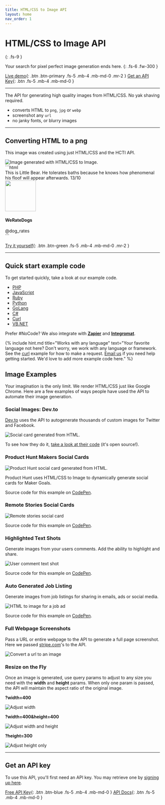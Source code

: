 ```yaml
---
title: HTML/CSS to Image API
layout: home
nav_order: 1
---
```


# HTML/CSS to Image API
{: .fs-9 }

Your search for pixel perfect image generation ends here.
{: .fs-6 .fw-300 }

[Live demo](https://htmlcsstoimage.com/demo){: .btn .btn-primary .fs-5 .mb-4 .mb-md-0 .mr-2 }
[Get an API Key](https://htmlcsstoimage.com){: .btn .fs-5 .mb-4 .mb-md-0 }
<hr>

The API for generating high quality images from HTML/CSS. No yak shaving required.

- converts HTML to `png`, `jpg` or `webp`
- screenshot any `url`
- no janky fonts, or blurry images

<hr>

## Converting HTML to a png
This image was created using just HTML/CSS and the HCTI API.

<div class="code-example" markdown="1">
  <div class="hcti-container">
    <img
      alt="Image generated with HTML/CSS to Image."
      loading="lazy"
      ix-path="/assets/images/dog-rates-example.png"
      sizes="400px"
      ix-params='{
        "w": 400,
        "format": "auto"
      }'>
  </div>
</div>
```html
<div class="p-4 text-center mt-4" style="width: 500px">
  <span class="tweet-text mb-4">
    This is Little Bear. He tolerates baths because he knows how phenomenal his
    floof will appear afterwards. 13/10
  </span>
  <div class="mt-2 p-4">
    <img src="https://pbs.twimg.com/profile_images/1267972589722296320/XBr04M6J_400x400.jpg" class="rounded-circle shadow border mt-4" width="100px">
  </div>
  <h4 class="mt-2">
    WeRateDogs
  </h4>
  <span class="text-muted">@dog_rates</span>
</div>

<!-- Include external CSS, JavaScript or Fonts! -->
<link href="https://stackpath.bootstrapcdn.com/bootstrap/4.5.0/css/bootstrap.min.css" rel="stylesheet" integrity="sha384-9aIt2nRpC12Uk9gS9baDl411NQApFmC26EwAOH8WgZl5MYYxFfc+NcPb1dKGj7Sk" crossorigin="anonymous">

<link href="https://fonts.googleapis.com/css2?family=Cabin:wght@700&display=swap" rel="stylesheet">
```


[Try it yourself](https://htmlcsstoimage.com/demo){: .btn .btn-green .fs-5 .mb-4 .mb-md-0 .mr-2 }

<hr>

## Quick start example code

To get started quickly, take a look at our example code.

- [PHP](/example-code/php)
- [JavaScript](/example-code/javascript)
- [Ruby](/example-code/ruby)
- [Python](/example-code/python)
- [GoLang](/example-code/go)
- [C#](/example-code/c)
- [Curl](/example-code/curl)
- [VB.NET](/example-code/vb.net)

Prefer #NoCode? We also integrate with **[Zapier](getting-started/zapier-integration)** and **[Integromat](getting-started/integromat-integration)**.

{% include hint.md title="Works with any language" text="Your favorite language not here? Don't worry, we work with any language or framework. See the [curl](example-code/curl.md) example for how to make a request. [Email us](mailto:support@htmlcsstoimage.com) if you need help getting started. We'd love to add more example code here." %}

## Image Examples

Your imagination is the only limit. We render HTML/CSS just like Google Chrome. Here are a few examples of ways people have used the API to automate their image generation.

### Social Images: Dev.to

[Dev.to](https://dev.to) uses the API to autogenerate thousands of custom images for Twitter and Facebook.

<img
  alt="Social card generated from HTML."
  loading="lazy"
  ix-path="/assets/images/image%20%2823%29.png"
  sizes="400px"
  ix-params='{
    "w": 400,
    "format": "auto"
  }'>


To see how they do it, [take a look at their code](https://github.com/thepracticaldev/dev.to/blob/master/app/controllers/social_previews_controller.rb) \(it's open source!\).

### Product Hunt Makers Social Cards

<img
  alt="Product Hunt social card generated from HTML."
  loading="lazy"
  ix-path="/assets/images/f356dffe-d99f-487e-bb16-74dc076c0657.jpeg"
  sizes="400px"
  ix-params='{
    "w": 400,
    "format": "auto"
  }'>


Product Hunt uses HTML/CSS to Image to dynamically generate social cards for Maker Goals.

Source code for this example on [CodePen](https://codepen.io/ayrtonbe/pen/ZmWBMw).

### Remote Stories Social Cards

<img
  alt="Remote stories social card"
  ix-path="/assets/images/7e2da2be-7328-4746-ae69-418b295360ae.jpeg"
  loading="lazy"
  sizes="400px"
  ix-params='{
    "w": 400,
    "format": "auto"
  }'>

Source code for this example on [CodePen](https://codepen.io/ayrtonbe/pen/pQLyKN).

### Highlighted Text Shots

Generate images from your users comments. Add the ability to highlight and share.

<img
  alt="User comment text shot"
  ix-path="/assets/images/textshot2.png"
  sizes="400px"
  loading="lazy"
  ix-params='{
    "w": 400,
    "format": "auto"
  }'>

Source code for this example on [CodePen](https://codepen.io/mscccc/pen/yRzBWP).

### Auto Generated Job Listing

Generate images from job listings for sharing in emails, ads or social media.

<img
  alt="HTML to image for a job ad"
  ix-path="/assets/images/jobad.jpeg"
  sizes="400px"
  loading="lazy"
  ix-params='{
    "w": 400,
    "format": "auto"
  }'>

Source code for this example on [CodePen](https://codepen.io/mscccc/pen/xyXKrj).

### Full Webpage Screenshots

Pass a URL or entire webpage to the API to generate a full page screenshot. Here we passed [stripe.com](https://stripe.com)'s to the API.

<img
  alt="Convert a url to an image"
  ix-path="/assets/images/stripe.png"
  sizes="400px"
  loading="lazy"
  ix-params='{
    "w": 400,
    "format": "auto"
  }'>

### Resize on the Fly

Once an image is generated, use query params to adjust to any size you need with the **width** and **height** params. When only one param is passed, the API will maintain the aspect ratio of the original image.

**?width=400**

<img
  alt="Adjust width"
  ix-path="/assets/images/w400.jpeg"
  sizes="400px"
  loading="lazy"
  ix-params='{
    "w": 400,
    "format": "auto"
  }'>

**?width=400&height=400**

<img
  alt="Adjust width and height"
  loading="lazy"
  ix-path="/assets/images/w400h400.jpeg"
  loading="lazy"
  sizes="400px"
  ix-params='{
    "w": 400,
    "format": "auto"
  }'>

**?height=300**

<img
  alt="Adjust height only"
  loading="lazy"
  ix-path="/assets/images/h300.jpeg"
  sizes="400px"
  loading="lazy"
  ix-params='{
    "w": 400,
    "format": "auto"
  }'>

<hr>

## Get an API key

To use this API, you'll first need an API key. You may retrieve one by [signing up here](https://htmlcsstoimage.com).

<a href="https://htmlcsstoimage.com" target="_blank">Free API Key</a>{: .btn .btn-blue .fs-5 .mb-4 .mb-md-0 }
[API Docs](/api-endpoints){: .btn .fs-5 .mb-4 .mb-md-0 }
